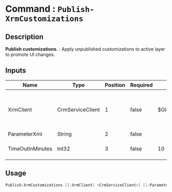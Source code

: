 ﻿# Command : `Publish-XrmCustomizations` 

## Description

**Publish customizations.** : Apply unpublished customizations to active layer to promote UI changes.

## Inputs

Name|Type|Position|Required|Default|Description
----|----|--------|--------|-------|-----------
XrmClient|CrmServiceClient|1|false|$Global:XrmClient|Xrm connector initialized to target instance. Use latest one by default. (CrmServiceClient)
ParameterXml|String|2|false||
TimeOutInMinutes|Int32|3|false|10|Specify timeout duration in minute. (Default : 10 min)


## Usage

```Powershell 
Publish-XrmCustomizations [[-XrmClient] <CrmServiceClient>] [[-ParameterXml] <String>] [[-TimeOutInMinutes] <Int32>] [<CommonParameters>]
``` 



